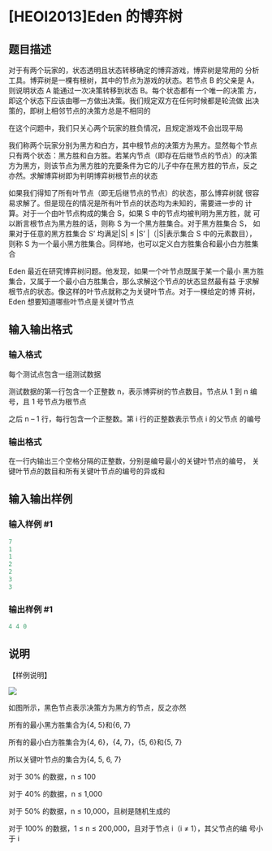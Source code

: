 # [HEOI2013]Eden 的博弈树 

## 题目描述

对于有两个玩家的，状态透明且状态转移确定的博弈游戏，博弈树是常用的 分析工具。博弈树是一棵有根树，其中的节点为游戏的状态。若节点 B 的父亲是 A，则说明状态 A 能通过一次决策转移到状态 B。每个状态都有一个唯一的决策 方，即这个状态下应该由哪一方做出决策。我们规定双方在任何时候都是轮流做 出决策的，即树上相邻节点的决策方总是不相同的

在这个问题中，我们只关心两个玩家的胜负情况，且规定游戏不会出现平局

我们称两个玩家分别为黑方和白方，其中根节点的决策方为黑方。显然每个节点 只有两个状态：黑方胜和白方胜。若某内节点（即存在后继节点的节点）的决策 方为黑方，则该节点为黑方胜的充要条件为它的儿子中存在黑方胜的节点，反之 亦然。求解博弈树即为判明博弈树根节点的状态

如果我们得知了所有叶节点（即无后继节点的节点）的状态，那么博弈树就 很容易求解了。但是现在的情况是所有叶节点的状态均为未知的，需要进一步的 计算。对于一个由叶节点构成的集合 S，如果 S 中的节点均被判明为黑方胜，就 可以断言根节点为黑方胜的话，则称 S 为一个黑方胜集合。对于黑方胜集合 S， 如果对于任意的黑方胜集合 S’ 均满足|S| ≤ |S’ |（|S|表示集合 S 中的元素数目）， 则称 S 为一个最小黑方胜集合。同样地，也可以定义白方胜集合和最小白方胜集合

Eden 最近在研究博弈树问题。他发现，如果一个叶节点既属于某一个最小 黑方胜集合，又属于一个最小白方胜集合，那么求解这个节点的状态显然最有益 于求解根节点的状态。像这样的叶节点就称之为关键叶节点。对于一棵给定的博 弈树，Eden 想要知道哪些叶节点是关键叶节点

## 输入输出格式

### 输入格式

每个测试点包含一组测试数据

测试数据的第一行包含一个正整数 n，表示博弈树的节点数目。节点从 1 到 n 编号，且 1 号节点为根节点

之后 n – 1 行，每行包含一个正整数。第 i 行的正整数表示节点 i 的父节点 的编号

### 输出格式

在一行内输出三个空格分隔的正整数，分别是编号最小的关键叶节点的编号， 关键叶节点的数目和所有关键叶节点的编号的异或和

## 输入输出样例

### 输入样例 #1

```cpp
7 
1 
1 
2 
2 
3 
3
```


### 输出样例 #1

```cpp
4 4 0 

```
## 说明

【样例说明】

![](https://cdn.luogu.com.cn/upload/pic/13130.png)

如图所示，黑色节点表示决策方为黑方的节点，反之亦然

所有的最小黑方胜集合为{4, 5}和{6, 7}

所有的最小白方胜集合为{4, 6}，{4, 7}，{5, 6}和{5, 7}

所以关键叶节点的集合为{4, 5, 6, 7}

对于 30% 的数据，n ≤ 100

对于 40% 的数据，n ≤ 1,000

对于 50% 的数据，n ≤ 10,000，且树是随机生成的

对于 100% 的数据，1 ≤ n ≤ 200,000，且对于节点 i（i ≠ 1），其父节点的编 号小于 i

